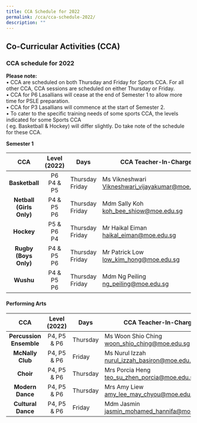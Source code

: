 ```yaml
---
title: CCA Schedule for 2022
permalink: /cca/cca-schedule-2022/
description: ""
---
```

## Co-Curricular Activities (CCA)

### CCA schedule for 2022

**Please note:** <br>
• CCA are scheduled on both Thursday and Friday for Sports CCA. For all other CCA, CCA sessions are scheduled on either Thursday or Friday. <br>
• CCA for P6 Lasallians will cease at the end of Semester 1 to allow more time for PSLE preparation. <br>
• CCA for P3 Lasallians will commence at the start of Semester 2. <br>
• To cater to the specific training needs of some sports CCA, the levels indicated for some Sports CCA <br>
( eg. Basketball & Hockey) will differ slightly. Do take note of the schedule for these CCA.

**Semester 1**

| **CCA** | **Level (2022)** | **Days** | **CCA Teacher-In-Charge** |
|:---:|:---:|---|---|
| **Basketball** | P6<br>P4 & P5 | Thursday<br>Friday | Ms Vikneshwari<br>[Vikneshwari_vijayakumar@moe.edu.sg](mailto:Vikneshwari_vijayakumar@moe.edu.sg) |
| **Netball**<br>**(Girls Only)** | P4 & P5<br>P6 | Thursday<br>Friday | Mdm Sally Koh<br>[koh_bee_shiow@moe.edu.sg](mailto:koh_bee_shiow@moe.edu.sg) |
| **Hockey** | P5 & P6<br>P4 | Thursday<br>Friday | Mr Haikal Eiman<br>[haikal_eiman@moe.edu.sg](mailto:haikal_eiman@moe.edu.sg) |
| **Rugby**<br>**(Boys Only)** | P4 & P5<br>P6 | Thursday<br>Friday | Mr Patrick Low<br>[low_kim_hong@moe.edu.sg](mailto:low_kim_hong@moe.edu.sg) |
| **Wushu** | P4 & P5<br>P6 | Thursday<br>Friday | Mdm Ng Peiling<br>[ng_peiling@moe.edu.sg](mailto:ng_peiling@moe.edu.sg) |

#### Performing Arts

| **CCA** | **Level (2022)** | **Days** | **CCA Teacher-In-Charge** |
|:---:|:---:|---|---|
| **Percussion Ensemble** | P4, P5 & P6 | Thursday | Ms Woon Shio Ching<br>[woon_shio_ching@moe.edu.sg](mailto:woon_shio_ching@moe.edu.sg) |
| **McNally Club** | P4, P5 & P6 | Friday | Ms Nurul Izzah<br>[nurul_izzah_basiron@moe.edu.sg](mailto:nurul_izzah_basiron@moe.edu.sg) |
| **Choir** | P4, P5 & P6 | Thursday | Mrs Porcia Heng<br>[teo_su_zhen_porcia@moe.edu.sg](mailto:teo_su_zhen_porcia@moe.edu.sg) |
| **Modern Dance** | P4, P5 & P6 | Thursday | Mrs Amy Liew<br>[amy_lee_may_chyou@moe.edu.sg](mailto:amy_lee_may_chyou@moe.edu.sg) |
| **Cultural Dance** | P4, P5 & P6 | Friday | Mdm Jasmin<br>[jasmin_mohamed_hannifa@moe.edu.sg](mailto:jasmin_mohamed_hannifa@moe.edu.sg) |